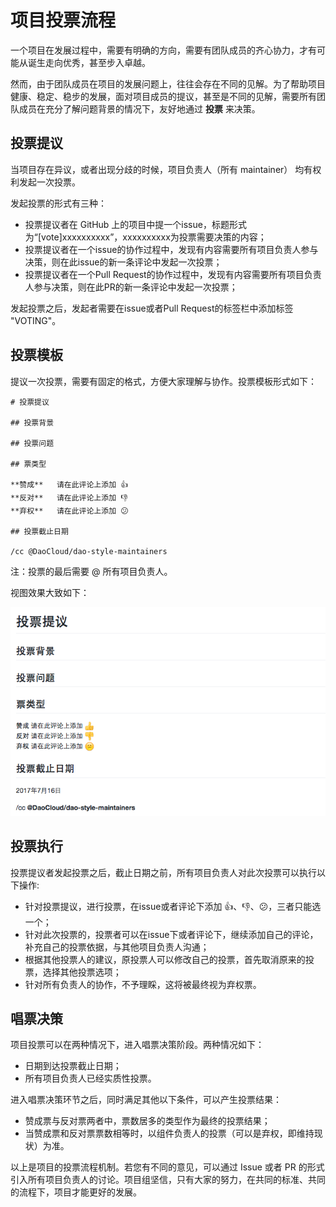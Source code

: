 # 项目投票流程

一个项目在发展过程中，需要有明确的方向，需要有团队成员的齐心协力，才有可能从诞生走向优秀，甚至步入卓越。

然而，由于团队成员在项目的发展问题上，往往会存在不同的见解。为了帮助项目健康、稳定、稳步的发展，面对项目成员的提议，甚至是不同的见解，需要所有团队成员在充分了解问题背景的情况下，友好地通过 **投票** 来决策。

## 投票提议

当项目存在异议，或者出现分歧的时候，项目负责人（所有 maintainer） 均有权利发起一次投票。

发起投票的形式有三种：

* 投票提议者在 GitHub 上的项目中提一个issue，标题形式为“[vote]xxxxxxxxxx”，xxxxxxxxxx为投票需要决策的内容；
* 投票提议者在一个issue的协作过程中，发现有内容需要所有项目负责人参与决策，则在此issue的新一条评论中发起一次投票；
* 投票提议者在一个Pull Request的协作过程中，发现有内容需要所有项目负责人参与决策，则在此PR的新一条评论中发起一次投票；

发起投票之后，发起者需要在issue或者Pull Request的标签栏中添加标签 "VOTING"。

## 投票模板

提议一次投票，需要有固定的格式，方便大家理解与协作。投票模板形式如下：

```
# 投票提议

## 投票背景

## 投票问题

## 票类型

**赞成**   请在此评论上添加 👍 
**反对**   请在此评论上添加 👎
**弃权**   请在此评论上添加 😕

## 投票截止日期

/cc @DaoCloud/dao-style-maintainers

```

注：投票的最后需要 @ 所有项目负责人。

视图效果大致如下：

![项目投票模板视图](../docs/static_files/voting-template-view.png "项目投票模板视图")

## 投票执行

投票提议者发起投票之后，截止日期之前，所有项目负责人对此次投票可以执行以下操作:

* 针对投票提议，进行投票，在issue或者评论下添加 👍、👎、😕，三者只能选一个；
* 针对此次投票的，投票者可以在issue下或者评论下，继续添加自己的评论，补充自己的投票依据，与其他项目负责人沟通；
* 根据其他投票人的建议，原投票人可以修改自己的投票，首先取消原来的投票，选择其他投票选项；
* 针对所有负责人的协作，不予理睬，这将被最终视为弃权票。

## 唱票决策

项目投票可以在两种情况下，进入唱票决策阶段。两种情况如下：

* 日期到达投票截止日期；
* 所有项目负责人已经实质性投票。

进入唱票决策环节之后，同时满足其他以下条件，可以产生投票结果：

* 赞成票与反对票两者中，票数居多的类型作为最终的投票结果；
* 当赞成票和反对票票数相等时，以组件负责人的投票（可以是弃权，即维持现状）为准。

以上是项目的投票流程机制。若您有不同的意见，可以通过 Issue 或者 PR 的形式引入所有项目负责人的讨论。项目组坚信，只有大家的努力，在共同的标准、共同的流程下，项目才能更好的发展。


